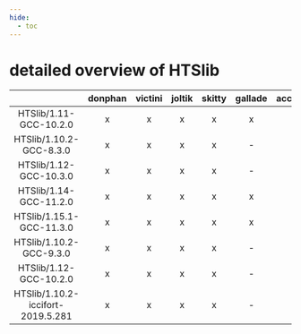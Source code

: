 ```yaml
---
hide:
  - toc
---
```


detailed overview of HTSlib
===========================

| |donphan|victini|joltik|skitty|gallade|accelgor|swalot|doduo|
| :---: | :---: | :---: | :---: | :---: | :---: | :---: | :---: | :---: |
|HTSlib/1.11-GCC-10.2.0|x|x|x|x|x|x|x|x|
|HTSlib/1.10.2-GCC-8.3.0|x|x|x|x|-|-|x|x|
|HTSlib/1.12-GCC-10.3.0|x|x|x|x|-|x|x|x|
|HTSlib/1.14-GCC-11.2.0|x|x|x|x|x|x|x|x|
|HTSlib/1.15.1-GCC-11.3.0|x|x|x|x|x|x|x|x|
|HTSlib/1.10.2-GCC-9.3.0|x|x|x|x|-|-|x|x|
|HTSlib/1.12-GCC-10.2.0|x|x|x|x|-|-|x|x|
|HTSlib/1.10.2-iccifort-2019.5.281|x|x|x|x|-|-|-|x|
